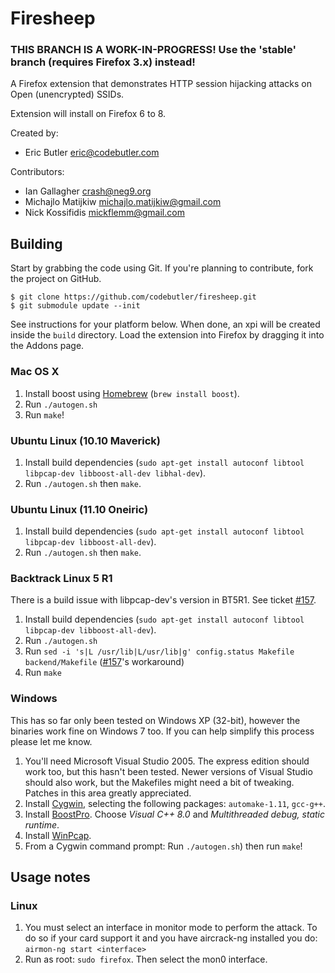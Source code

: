 # Firesheep

### **THIS BRANCH IS A WORK-IN-PROGRESS! Use the 'stable' branch (requires Firefox 3.x) instead!**

A Firefox extension that demonstrates HTTP session hijacking attacks on Open (unencrypted) SSIDs.

Extension will install on Firefox 6 to 8.

Created by: 

  * Eric Butler <eric@codebutler.com>

Contributors:

  * Ian Gallagher <crash@neg9.org>
  * Michajlo Matijkiw <michajlo.matijkiw@gmail.com>
  * Nick Kossifidis <mickflemm@gmail.com>

## Building

Start by grabbing the code using Git. If you're planning to contribute, fork the project on GitHub.

    $ git clone https://github.com/codebutler/firesheep.git
    $ git submodule update --init

See instructions for your platform below. When done, an xpi will be created inside the `build` directory. Load the extension into Firefox by dragging it into the Addons page.

### Mac OS X

1. Install boost using [Homebrew][1] (`brew install boost`).
2. Run `./autogen.sh`
3. Run `make`!

### Ubuntu Linux (10.10 Maverick)

1. Install build dependencies (`sudo apt-get install autoconf libtool libpcap-dev libboost-all-dev libhal-dev`).
2. Run `./autogen.sh` then `make`.

### Ubuntu Linux (11.10 Oneiric)

1. Install build dependencies (`sudo apt-get install autoconf libtool libpcap-dev libboost-all-dev`).
2. Run `./autogen.sh` then `make`.

### Backtrack Linux 5 R1

There is a build issue with libpcap-dev's version in BT5R1. See ticket [#157][7].

1. Install build dependencies (`sudo apt-get install autoconf libtool libpcap-dev libboost-all-dev`).
2. Run `./autogen.sh` 
3. Run `sed -i 's|L /usr/lib|L/usr/lib|g' config.status Makefile backend/Makefile` ([#157][7]'s workaround)
4. Run `make`

### Windows

This has so far only been tested on Windows XP (32-bit), however the binaries work fine on Windows 7 too. If you can help simplify this process please let me know.

1. You'll need Microsoft Visual Studio 2005. The express edition should work too, but this hasn't been tested. Newer versions of Visual Studio should also work, but the Makefiles might need a bit of tweaking. Patches in this area greatly appreciated.
2. Install [Cygwin][3], selecting the following packages: `automake-1.11`, `gcc-g++`.
3. Install [BoostPro][4]. Choose *Visual C++ 8.0* and *Multithreaded debug, static runtime*.
4. Install [WinPcap][6].
5. From a Cygwin command prompt: Run `./autogen.sh`) then run `make`!

## Usage notes

### Linux

1. You must select an interface in monitor mode to perform the attack.
To do so if your card support it and you have aircrack-ng installed you do:
`airmon-ng start <interface>`
2. Run as root: `sudo firefox`. Then select the mon0 interface.

[1]: http://mxcl.github.com/homebrew/
[3]: http://www.cygwin.com/
[4]: http://www.boostpro.com/download/
[5]: http://en.wikipedia.org/wiki/Promiscuous_mode
[6]: http://www.winpcap.org/install/default.htm
[7]: https://github.com/codebutler/firesheep/issues/157
